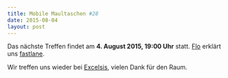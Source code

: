 ```yaml
---
title: Mobile Maultaschen #28
date: 2015-08-04
layout: post
---
```

Das nächste Treffen findet am **4. August 2015, 19:00 Uhr** statt. [Flo](https://twitter.com/florianbuerger) erklärt uns [fastlane](http://fastlane.tools). 

Wir treffen uns wieder bei [Excelsis](http://www.excelsisnet.com/kontakt/), vielen Dank für den Raum.
